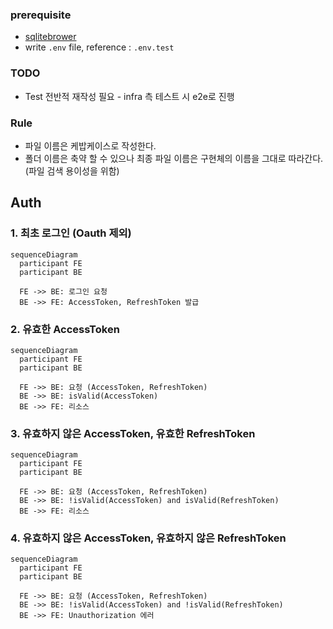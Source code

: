 ### prerequisite

- [sqlitebrower](https://sqlitebrowser.org/)
- write `.env` file, reference : `.env.test`

### TODO

- Test 전반적 재작성 필요 - infra 측 테스트 시 e2e로 진행

### Rule

- 파일 이름은 케밥케이스로 작성한다.
- 폴더 이름은 축약 할 수 있으나 최종 파일 이름은 구현체의 이름을 그대로 따라간다. (파일 검색 용이성을 위함)

## Auth

### 1. 최초 로그인 (Oauth 제외)

```mermaid
sequenceDiagram
  participant FE
  participant BE

  FE ->> BE: 로그인 요청
  BE ->> FE: AccessToken, RefreshToken 발급
```

### 2. 유효한 AccessToken

```mermaid
sequenceDiagram
  participant FE
  participant BE

  FE ->> BE: 요청 (AccessToken, RefreshToken)
  BE ->> BE: isValid(AccessToken)
  BE ->> FE: 리소스
```

### 3. 유효하지 않은 AccessToken, 유효한 RefreshToken

```mermaid
sequenceDiagram
  participant FE
  participant BE

  FE ->> BE: 요청 (AccessToken, RefreshToken)
  BE ->> BE: !isValid(AccessToken) and isValid(RefreshToken)
  BE ->> FE: 리소스
```

### 4. 유효하지 않은 AccessToken, 유효하지 않은 RefreshToken

```mermaid
sequenceDiagram
  participant FE
  participant BE

  FE ->> BE: 요청 (AccessToken, RefreshToken)
  BE ->> BE: !isValid(AccessToken) and !isValid(RefreshToken)
  BE ->> FE: Unauthorization 에러
```
